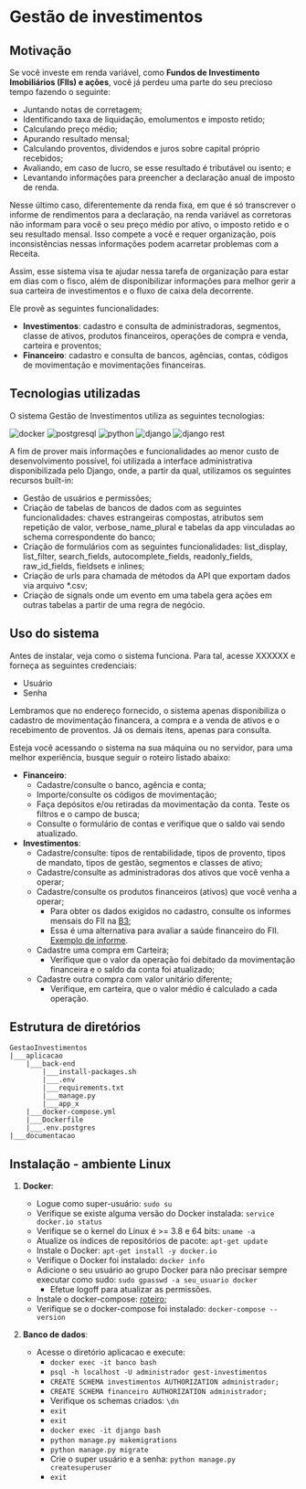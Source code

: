 # Gestão de investimentos
## Motivação
Se você investe em renda variável, como **Fundos de Investimento Imobiliários (FIIs) e ações**, você já perdeu uma parte do seu precioso tempo fazendo o seguinte:
- Juntando notas de corretagem; 
- Identificando taxa de liquidação, emolumentos e imposto retido;
- Calculando preço médio;
- Apurando resultado mensal;
- Calculando proventos, dividendos e juros sobre capital próprio recebidos;
- Avaliando, em caso de lucro, se esse resultado é tributável ou isento; e
- Levantando informações para preencher a declaração anual de imposto de renda.

Nesse último caso, diferentemente da renda fixa, em que é só transcrever o informe de rendimentos para a declaração, na renda variável as corretoras não informam para você o seu preço médio por ativo, o imposto retido e o seu resultado mensal. Isso compete a você e requer organização, pois inconsistências nessas informações podem acarretar problemas com a Receita.

Assim, esse sistema visa te ajudar nessa tarefa de organização para estar em dias com o fisco, além de disponibilizar informações para melhor gerir a sua carteira de investimentos e o fluxo de caixa dela decorrente.

Ele provê as seguintes funcionalidades:
- **Investimentos**: cadastro e consulta de administradoras, segmentos, classe de ativos, produtos financeiros, operações de compra e venda, carteira e proventos;
- **Financeiro**: cadastro e consulta de bancos, agências, contas, códigos de movimentação e movimentações financeiras.

## Tecnologias utilizadas
O sistema Gestão de Investimentos utiliza as seguintes tecnologias:


![docker](https://user-images.githubusercontent.com/56877733/120907322-ca547b80-c636-11eb-9c9a-20c33bad3521.png)
![postgresql](https://user-images.githubusercontent.com/56877733/120907332-dd674b80-c636-11eb-8391-b84e8d25f87c.png)
![python](https://user-images.githubusercontent.com/56877733/120907339-eb1cd100-c636-11eb-8ff8-4a976b1ab2d1.jpeg)
![django](https://user-images.githubusercontent.com/56877733/120907343-f53ecf80-c636-11eb-8336-6bee57ac85c2.png)
![django rest](https://user-images.githubusercontent.com/56877733/120907350-fec83780-c636-11eb-90ef-7ac1d8458339.png)

A fim de prover mais informações e funcionalidades ao menor custo de desenvolvimento possível, foi utilizada a interface administrativa disponibilizada pelo Django, onde, a partir da qual, utilizamos os seguintes recursos built-in:
- Gestão de usuários e permissões;
- Criação de tabelas de bancos de dados com as seguintes funcionalidades: chaves estrangeiras compostas, atributos sem repetição de valor, verbose_name_plural e tabelas da app vinculadas ao schema correspondente do banco;
- Criação de formulários com as seguintes funcionalidades: list_display, list_filter, search_fields, autocomplete_fields, readonly_fields, raw_id_fields, fieldsets e inlines;
- Criação de urls para chamada de métodos da API que exportam dados via arquivo *.csv;
- Criação de signals onde um evento em uma tabela gera ações em outras tabelas a partir de uma regra de negócio.

## Uso do sistema
Antes de instalar, veja como o sistema funciona. Para tal, acesse XXXXXX e forneça as seguintes credenciais:
- Usuário
- Senha

Lembramos que no endereço fornecido, o sistema apenas disponibiliza o cadastro de movimentação financera, a compra e a venda de ativos e o recebimento de proventos. Já os demais itens, apenas para consulta. 

Esteja você acessando o sistema na sua máquina ou no servidor, para uma melhor experiência, busque seguir o roteiro listado abaixo:
- **Financeiro**:
   - Cadastre/consulte o banco, agência e conta;
   - Importe/consulte os códigos de movimentação;
   - Faça depósitos e/ou retiradas da movimentação da conta. Teste os filtros e o campo de busca;
   - Consulte o formulário de contas e verifique que o saldo vai sendo atualizado.
- **Investimentos**:
   - Cadastre/consulte: tipos de rentabilidade, tipos de provento, tipos de mandato, tipos de gestão, segmentos e classes de ativo;
   - Cadastre/consulte as administradoras dos ativos que você venha a operar;
   - Cadastre/consulte os produtos financeiros (ativos) que você venha a operar;
      - Para obter os dados exigidos no cadastro, consulte os informes mensais do FII na [B3](http://www.b3.com.br/pt_br/produtos-e-servicos/negociacao/renda-variavel/fundos-de-investimentos/fii/fiis-listados/);
      - Essa é uma alternativa para avaliar a saúde financeiro do FII. [Exemplo de informe](https://fnet.bmfbovespa.com.br/fnet/publico/visualizarDocumento?id=176594).
   - Cadastre uma compra em Carteira;
      - Verifique que o valor da operação foi debitado da movimentação financeira e o saldo da conta foi atualizado;
   - Cadastre outra compra com valor unitário diferente;
      - Verifique, em carteira, que o valor médio é calculado a cada operação.


## Estrutura de diretórios
``` 
GestaoInvestimentos
|___aplicacao
    |___back-end
        |___install-packages.sh
        |___.env
        |___requirements.txt
        |___manage.py
        |___app_x
    |___docker-compose.yml
    |___Dockerfile
    |___.env.postgres
|___documentacao

``` 
## Instalação - ambiente Linux
1. **Docker**: 
   - Logue como super-usuário: `sudo su`
   - Verifique se existe alguma versão do Docker instalada: `service docker.io status`
   - Verifique se o kernel do Linux é >= 3.8 e 64 bits: `uname -a`
   - Atualize os índices de repositórios de pacote: `apt-get update`
   - Instale o Docker: `apt-get install -y docker.io`
   - Verifique o Docker foi instalado: `docker info`
   - Adicione o seu usuário ao grupo Docker para não precisar sempre executar como sudo: `sudo gpasswd -a seu_usuario docker`
      - Efetue logoff para atualizar as permissões.
   - Instale o docker-compose: [roteiro](https://docs.docker.com/compose/install/);
   - Verifique se o docker-compose foi instalado: `docker-compose --version`

2. **Banco de dados**:
   - Acesse o diretório aplicacao e execute:
      - `docker exec -it banco bash`
      - `psql -h localhost -U administrador gest-investimentos`
      - `CREATE SCHEMA investimentos AUTHORIZATION administrador;`
      - `CREATE SCHEMA financeiro AUTHORIZATION administrador;`
      - Verifique os schemas criados: `\dn`
      - `exit`
      - `exit`
      - `docker exec -it django bash`
      - `python manage.py makemigrations`
      - `python manage.py migrate`
      - Crie o super usuário e a senha: `python manage.py createsuperuser`
      - `exit`
